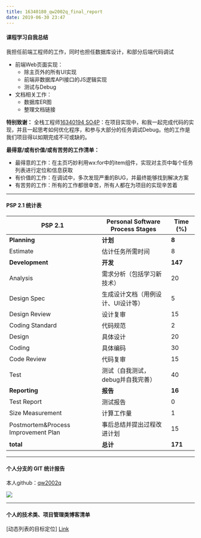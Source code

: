 ```yaml
---
title: 16340180_qw2002q_final_report
date: 2019-06-30 23:47
---
```


#### 课程学习自我总结

我担任前端工程师的工作，同时也担任数据库设计，和部分后端代码调试

* 前端Web页面实现：
  * 除主页外的所有UI实现
  * 前端非数据库API接口的JS逻辑实现
  * 测试与Debug
* 文档相关工作：
  * 数据库ER图
  * 整理文档链接

**特别致谢：**
全栈工程师[16340194 SO4P](https://github.com/SO4P)：在项目实现中，和我一起完成代码的实现，并且一起思考如何优化程序，和参与大部分的任务调试Debug。他的工作是我们项目得以如期完成不可或缺的。


**最得意/或有价值/或有苦劳的工作清单：**

* 最得意的工作：在主页巧妙利用wx:for中的item组件，实现对主页中每个任务列表进行定位和信息获取
* 有价值的工作：在调试中，多次发现严重的BUG，并最终能够找到解决方案
* 有苦劳的工作：所有的工作都很幸苦，所有人都在为项目的实现辛苦着

---

#### PSP 2.1 统计表

| **PSP 2.1**                         | **Personal Software Process Stages** | **Time (%)** |
| ----------------------------------- | ------------------------------------ | ------------ |
| **Planning**                        | **计划**                             | **8**        |
| Estimate                            | 估计任务所需时间                     | 8            |
| **Development**                     | **开发**                             | **147**      |
| Analysis                            | 需求分析（包括学习新技术）           | 20           |
| Design Spec                         | 生成设计文档（用例设计、UI设计等）   | 5            |
| Design Review                       | 设计复审                             | 15            |
| Coding Standard                     | 代码规范                             | 2            |
| Design                              | 具体设计                             | 20            |
| Coding                              | 具体编码                             | 30           |
| Code Review                         | 代码复审                             | 15           |
| Test                                | 测试（自我测试，debug并自我完善）    | 40           |
| **Reporting**                       | **报告**                             | **16**        |
| Test Report                         | 测试报告                             | 0            |
| Size Measurement                    | 计算工作量                           | 1            |
| Postmortem&Process Improvement Plan | 事后总结并提出过程改进计划           | 15            |
| **total**                           | **总计**                             | **171**      |

---

#### 个人分支的 GIT 统计报告

本人github：[qw2002q](<https://github.com/qw2002q>)

![]("https://github.com/the-earn-money-system/Document/blob/master/docs/report/img/Contribute.PNG")

---

#### 个人的技术类、项目管理类博客清单
[动态列表的目标定位]
[Link]("https://github.com/the-earn-money-system/Document/blob/master/docs/report/动态列表的目标定位.md")

